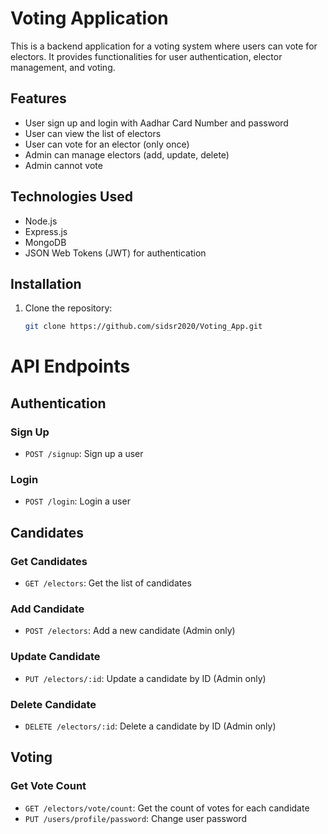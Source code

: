 # Voting Application

This is a backend application for a voting system where users can vote for electors. It provides functionalities for user authentication, elector management, and voting.

## Features

- User sign up and login with Aadhar Card Number and password
- User can view the list of electors
- User can vote for an elector (only once)
- Admin can manage electors (add, update, delete)
- Admin cannot vote

## Technologies Used

- Node.js
- Express.js
- MongoDB
- JSON Web Tokens (JWT) for authentication

## Installation

1. Clone the repository:

   ```bash
   git clone https://github.com/sidsr2020/Voting_App.git


# API Endpoints

## Authentication

### Sign Up
- `POST /signup`: Sign up a user

### Login
- `POST /login`: Login a user

## Candidates

### Get Candidates
- `GET /electors`: Get the list of candidates

### Add Candidate
- `POST /electors`: Add a new candidate (Admin only)

### Update Candidate
- `PUT /electors/:id`: Update a candidate by ID (Admin only)

### Delete Candidate
- `DELETE /electors/:id`: Delete a candidate by ID (Admin only)

## Voting

### Get Vote Count
- `GET /electors/vote/count`: Get the count of votes for each candidate
- `PUT /users/profile/password`: Change user password
